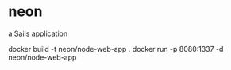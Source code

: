 # neon

a [Sails](http://sailsjs.org) application


docker build -t neon/node-web-app .
docker run -p 8080:1337 -d neon/node-web-app